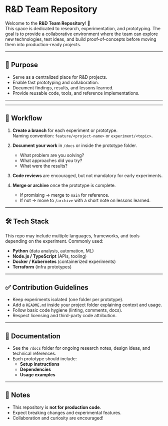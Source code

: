 # R&D Team Repository

Welcome to the **R&D Team Repository**! 🚀  
This space is dedicated to research, experimentation, and prototyping. The goal is to provide a collaborative environment where the team can explore new technologies, test ideas, and build proof-of-concepts before moving them into production-ready projects.

---

## 📌 Purpose
- Serve as a centralized place for R&D projects.  
- Enable fast prototyping and collaboration.  
- Document findings, results, and lessons learned.  
- Provide reusable code, tools, and reference implementations.  

---
---

## 🚦 Workflow
1. **Create a branch** for each experiment or prototype.  
   Naming convention: `feature/<project-name>` or `experiment/<topic>`.  
   
2. **Document your work** in `/docs` or inside the prototype folder.  
   - What problem are you solving?  
   - What approaches did you try?  
   - What were the results?  

3. **Code reviews** are encouraged, but not mandatory for early experiments.  

4. **Merge or archive** once the prototype is complete.  
   - If promising → merge to `main` for reference.  
   - If not → move to `/archive` with a short note on lessons learned.  

---

## 🛠️ Tech Stack
This repo may include multiple languages, frameworks, and tools depending on the experiment. Commonly used:  
- **Python** (data analysis, automation, ML)  
- **Node.js / TypeScript** (APIs, tooling)  
- **Docker / Kubernetes** (containerized experiments)  
- **Terraform** (infra prototypes)  

---

## ✅ Contribution Guidelines
- Keep experiments isolated (one folder per prototype).  
- Add a `README.md` inside your project folder explaining context and usage.  
- Follow basic code hygiene (linting, comments, docs).  
- Respect licensing and third-party code attribution.  

---

## 📖 Documentation
- See the `/docs` folder for ongoing research notes, design ideas, and technical references.  
- Each prototype should include:  
  - **Setup instructions**  
  - **Dependencies**  
  - **Usage examples**  

---

## 📌 Notes
- This repository is **not for production code**.  
- Expect breaking changes and experimental features.  
- Collaboration and curiosity are encouraged!  
